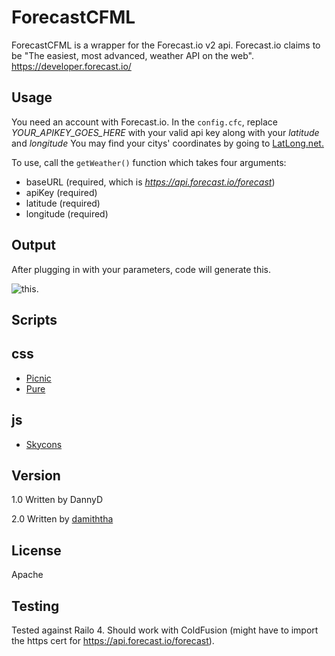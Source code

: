 ForecastCFML
=========
ForecastCFML is a wrapper for the Forecast.io v2 api. Forecast.io claims to be "The easiest, most advanced, weather API on the web". https://developer.forecast.io/


Usage
-----------

You need an account with Forecast.io. 
In the ```config.cfc```, replace _YOUR_APIKEY_GOES_HERE_ with your valid api key along with your _latitude_ and _longitude_
You may find your citys' coordinates by going to [LatLong.net.](http://www.latlong.net/)

To use, call the ```getWeather()``` function which takes four arguments:
* baseURL (required, which is _https://api.forecast.io/forecast_)
* apiKey (required)
* latitude (required)
* longitude (required)
 
Output
----
After plugging in with your parameters, code will generate this.

![this.](https://cloud.githubusercontent.com/assets/4027889/16498972/4c0cf05a-3ecc-11e6-9d8e-c2faa64f4e8b.PNG)


Scripts
----
css
---
* [Picnic](http://picnicss.com/)
* [Pure](http://purecss.io/)

js
---
* [Skycons](https://darkskyapp.github.io/skycons/)



Version
----

1.0 Written by DannyD

2.0 Written by [damiththa](https://github.com/damiththa)

License
----

Apache


Testing
----

Tested against Railo 4. Should work with ColdFusion (might have to import the https cert for https://api.forecast.io/forecast).
